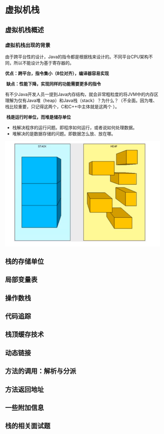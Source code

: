 # 虚拟机栈

## 虚拟机栈概述

### 虚拟机栈出现的背景

​		由于跨平台性的设计，Java的指令都是根据栈来设计的。不同平台CPU架构不同，所以不能设计为基于寄存器的。

​		**优点：跨平台，指令集小（8位对齐），编译器容易实现**

​		**缺点：性能下降，实现同样的功能需要更多的指令**

​		有不少Java开发人员一提到Java内存结构，就会非常粗粒度的将JVM中的内存区理解为仅有Java堆（heap）和Java栈（stack）？为什么？（不全面。因为堆、栈比较重要，只记得这两个，C和C++中主体就是这两个 ）。

​		**栈是运行时单位，而堆是储存单位**

- 栈解决程序的运行问题。即程序如何运行，或者说如何处理数据。
- 堆解决的是数据存储的问题。即数据怎么放、放在哪。

![image-20200911135838112](虚拟机栈.assets/image-20200911135838112.png)



## 栈的存储单位

## 局部变量表

## 操作数栈

## 代码追踪

## 栈顶缓存技术

## 动态链接

## 方法的调用：解析与分派

## 方法返回地址

## 一些附加信息

## 栈的相关面试题